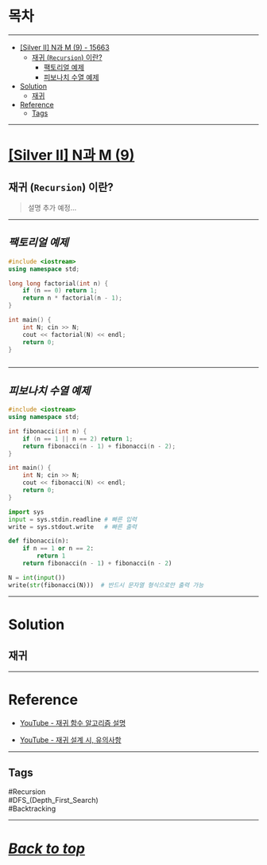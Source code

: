 # 목차

---

- [\[Silver II\] N과 M (9) - 15663](#silver-ii-n과-m--9-)
    - [재귀 (`Recursion`) 이란?](#재귀-recursion-이란)
        - [팩토리얼 예제](#팩토리얼-예제)
        - [피보나치 수열 예제](#피보나치-수열-예제)
- [Solution](#solution)
    - [재귀](#재귀)
- [Reference](#reference)
    - [Tags](#tags)

---

# [\[Silver II\] N과 M (9)](https://www.acmicpc.net/problem/15663)

## 재귀 (`Recursion`) 이란?

> 설명 추가 예정...

---

## ***팩토리얼 예제***

```cpp
#include <iostream>
using namespace std;

long long factorial(int n) {
    if (n == 0) return 1;
    return n * factorial(n - 1);
}

int main() {
    int N; cin >> N;
    cout << factorial(N) << endl;
    return 0;
}
```

```py

```

---

## ***피보나치 수열 예제***

```cpp
#include <iostream>
using namespace std;

int fibonacci(int n) {
    if (n == 1 || n == 2) return 1;
    return fibonacci(n - 1) + fibonacci(n - 2);
}

int main() {
    int N; cin >> N;
    cout << fibonacci(N) << endl;
    return 0;
}
```

```py
import sys
input = sys.stdin.readline # 빠른 입력
write = sys.stdout.write   # 빠른 출력

def fibonacci(n):
    if n == 1 or n == 2:
        return 1
    return fibonacci(n - 1) + fibonacci(n - 2)

N = int(input())
write(str(fibonacci(N)))  # 반드시 문자열 형식으로만 출력 가능
```

---

# Solution

## 재귀

---

# Reference

- [YouTube - 재귀 함수 알고리즘 설명](https://www.youtube.com/watch?v=dtJiHp_uQWU)

- [YouTube - 재귀 설계 시, 유의사항](https://www.youtube.com/watch?v=LkHWorICuHY)

---

## Tags

#Recursion  
#DFS_(Depth_First_Search)  
#Backtracking  

---

# ***[Back to top](#top)***
